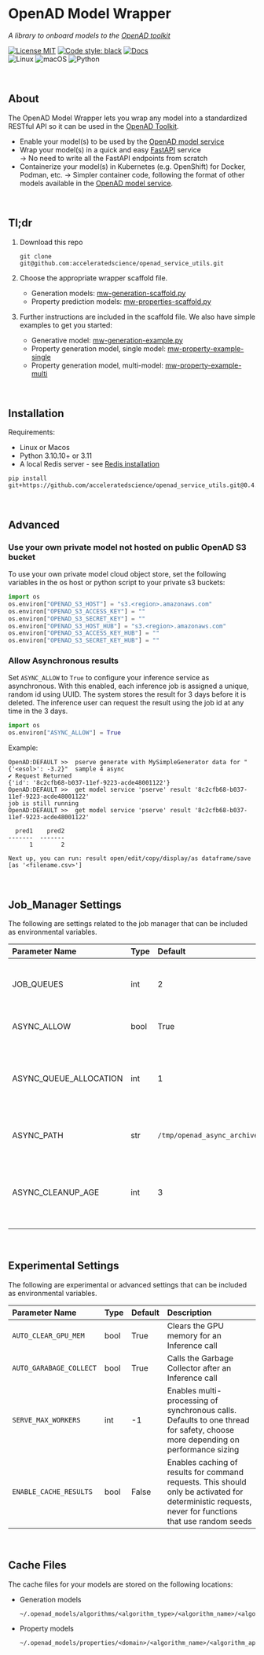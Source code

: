 # OpenAD Model Wrapper

_A library to onboard models to the [OpenAD toolkit]_

[![License MIT](https://img.shields.io/github/license/acceleratedscience/openad_service_utils)](https://opensource.org/licenses/MIT)
[![Code style: black](https://img.shields.io/badge/code%20style-black-000000.svg)](https://github.com/psf/black)
[![Docs](https://img.shields.io/badge/website-live-brightgreen)](https://acceleratedscience.github.io/openad-docs/)  
![Linux](https://img.shields.io/badge/Linux-FCC624?style=for-the-badge&logo=linux&logoColor=black)
![macOS](https://img.shields.io/badge/mac%20os-000000?style=for-the-badge&logo=macos&logoColor=F0F0F0)
![Python](https://img.shields.io/badge/python-3670A0?style=for-the-badge&logo=python&logoColor=ffdd54)

<br>

## About

The OpenAD Model Wrapper lets you wrap any model into a standardized RESTful API so it can be used in the [OpenAD Toolkit].

-   Enable your model(s) to be used by the [OpenAD model service]
-   Wrap your model(s) in a quick and easy [FastAPI](https://fastapi.tiangolo.com/) service  
    &rarr; No need to write all the FastAPI endpoints from scratch
-   Containerize your model(s) in Kubernetes (e.g. OpenShift) for Docker, Podman, etc.
    &rarr; Simpler container code, following the format of other models available in the [OpenAD model service].

<br>

## Tl;dr

1. Download this repo

    ```
    git clone git@github.com:acceleratedscience/openad_service_utils.git
    ```

    <!--
    pip install git+https://github.com/acceleratedscience/openad_service_utils.git@0.4.0
    -->

2. Choose the appropriate wrapper scaffold file.

    - Generation models: [mw-generation-scaffold.py](/src/openad_service_utils/implementation/generation/mw-generation-scaffold.py)
    - Property prediction models: [mw-properties-scaffold.py](/src/openad_service_utils/implementation/properties/simple.py)

3. Further instructions are included in the scaffold file. We also have simple examples to get you started:

    - Generative model: [mw-generation-example.py](/src/openad_service_utils/implementation/generation/mw-generation-example.py)
    - Property generation model, single model: [mw-property-example-single](/src/openad_service_utils/implementation/generation/mw-property-example-single)
    - Property generation model, multi-model: [mw-property-example-multi](/src/openad_service_utils/implementation/generation/mw-property-example-multi)

<br>

## Installation

Requirements:

-   Linux or Macos
-   Python 3.10.10+ or 3.11
-   A local Redis server - see [Redis installation](https://redis.io/docs/latest/operate/oss_and_stack/install/install-redis/)

```shell
pip install git+https://github.com/acceleratedscience/openad_service_utils.git@0.4.0
```

<br>

## Advanced

### Use your own private model not hosted on public OpenAD S3 bucket

To use your own private model cloud object store, set the following variables in the os host or python script to your private s3 buckets:

```python
import os
os.environ["OPENAD_S3_HOST"] = "s3.<region>.amazonaws.com"
os.environ["OPENAD_S3_ACCESS_KEY"] = ""
os.environ["OPENAD_S3_SECRET_KEY"] = ""
os.environ["OPENAD_S3_HOST_HUB"] = "s3.<region>.amazonaws.com"
os.environ["OPENAD_S3_ACCESS_KEY_HUB"] = ""
os.environ["OPENAD_S3_SECRET_KEY_HUB"] = ""
```

### Allow Asynchronous results

Set `ASYNC_ALLOW` to `True` to configure your inference service as asynchronous.
With this enabled, each inference job is assigned a unique, random id using
UUID. The system stores the result for 3 days before it is deleted. The
inference user can request the result using the job id at any time in the 3 days.

```python
import os
os.environ["ASYNC_ALLOW"] = True
```

Example:

```text
OpenAD:DEFAULT >>  pserve generate with MySimpleGenerator data for "{'<esol>': -3.2}"  sample 4 async
✔ Request Returned
{'id': '8c2cfb68-b037-11ef-9223-acde48001122'}
OpenAD:DEFAULT >>  get model service 'pserve' result '8c2cfb68-b037-11ef-9223-acde48001122'
job is still running
OpenAD:DEFAULT >>  get model service 'pserve' result '8c2cfb68-b037-11ef-9223-acde48001122'

  pred1    pred2
-------  -------
      1        2

Next up, you can run: result open/edit/copy/display/as dataframe/save [as '<filename.csv>']

```

<br>

## Job_Manager Settings

The following are settings related to the job manager that can be included as environmental variables.

| Parameter Name         | Type | Default                     | Description                                                               |
| :--------------------- | :--- | :-------------------------- | :------------------------------------------------------------------------ |
| JOB_QUEUES             | int  | 2                           | The number of subprocesses that is allowed                                |
| ASYNC_ALLOW            | bool | True                        | Enable asynchronous requests                                              |
| ASYNC_QUEUE_ALLOCATION | int  | 1                           | The number of subprocesses that is allowed for async requests             |
| ASYNC_PATH             | str  | `/tmp/openad_async_archive` | Save async job results in a custom directory                              |
| ASYNC_CLEANUP_AGE      | int  | 3                           | Number of days after which asynchronous job results are cleaned from disk |

<br>

## Experimental Settings

The following are experimental or advanced settings that can be included as environmental variables.

| Parameter Name          | Type | Default | Description                                                                                                                                          |
| :---------------------- | :--- | :------ | :--------------------------------------------------------------------------------------------------------------------------------------------------- |
| `AUTO_CLEAR_GPU_MEM`    | bool | True    | Clears the GPU memory for an Inference call                                                                                                          |
| `AUTO_GARABAGE_COLLECT` | bool | True    | Calls the Garbage Collector after an Inference call                                                                                                  |
| `SERVE_MAX_WORKERS`     | int  | -1      | Enables multi-processing of synchronous calls. Defaults to one thread for safety, choose more depending on performance sizing                        |
| `ENABLE_CACHE_RESULTS`  | bool | False   | Enables caching of results for command requests. This should only be activated for deterministic requests, never for functions that use random seeds |

<br>

## Cache Files

The cache files for your models are stored on the following locations:

-   Generation models

    ```
    ~/.openad_models/algorithms/<algorithm_type>/<algorithm_name>/<algorithm_application>/<algorithm_version>
    ```

-   Property models

    ```
    ~/.openad_models/properties/<domain>/<algorithm_name>/<algorithm_application>/<algorithm_version>
    ```

<!-- Links -->

[OpenAD toolkit]: https://github.com/acceleratedscience/openad-toolkit
[OpenAD model service]: https://openad.accelerate.science/docs/model-service/available-models
